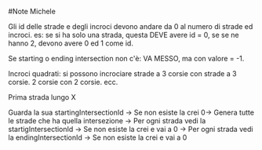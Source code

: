 #Note Michele

Gli id delle strade e degli incroci devono andare da 0 al numero di strade ed incroci. es: se si ha solo una strada, questa DEVE avere id = 0, se se ne hanno 2, devono avere 0 ed 1 come id.

Se starting o ending intersection non c'è: VA MESSO, ma con valore = -1.

Incroci quadrati: si possono incrociare strade a 3 corsie con strade a 3 corsie. 2 corsie con 2 corsie. ecc.

Prima strada lungo X

Guarda la sua startingIntersectionId
-> Se non esiste la crei
0-> Genera tutte le strade che ha quella intersezione
  -> Per ogni strada vedi la startigIntersectionId
    -> Se non esiste la crei e vai a 0
  -> Per ogni strada vedi la endingIntersectionId
    -> Se non esiste la crei e vai a 0
